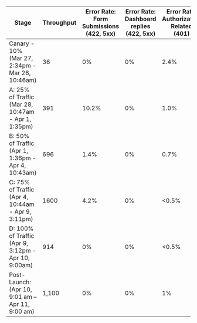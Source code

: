 
 Stage                                                   | Throughput | Error Rate: Form Submissions (422, 5xx) | Error Rate: Dashboard replies<br>(422, 5xx) | Error Rate:<br>Authorization Related<br>(401) | Error Rate:<br>Other<br>(404) | Latency: vet-api | Latency: CRM |
| ------------------------------------------------------- | ---------- | --------------------------------------- | ------------------------------------------- | --------------------------------------------- | ----------------------------- | ---------------- | ------------ |
| Canary - 10%<br>(Mar 27, 2:34pm - Mar 28, 10:46am)      | 36         | 0%                                      | 0%                                          | 2.4%                                          | 0%                            |                  | AVG 2.7s     |
| A: 25% of Traffic <br>(Mar 28, 10:47am - Apr 1, 1:35pm) | 391        | 10.2%                                   | 0%                                          | 1.0%                                          | 0%                            |                  | AVG 3.8s     |
| B: 50% of Traffic <br>(Apr 1, 1:36pm - Apr 4, 10:43am)  | 696        | 1.4%                                    | 0%                                          | 0.7%                                          | <0.5%                         |                  | AVG 3.3s     |
| C: 75% of Traffic<br>(Apr 4, 10:44am - Apr 9, 3:11pm)   | 1600       | 4.2%                                    | 0%                                          | <0.5%                                         | <0.5%                         |                  | AVG 4.7s     |
| D: 100% of Traffic<br>(Apr 9, 3:12pm - Apr 10, 9:00am)  | 914        | 0%                                      | 0%                                          | <0.5%                                         | <0.5%                         |                  | AVG 4s       |
| Post-Launch:<br>(Apr 10, 9:01 am – Apr 11, 9:00 am)     | 1,100      | 0%                                      | 0%                                          | 1%                                            | <0.5%                         |                  | AVG 4.1s     |
